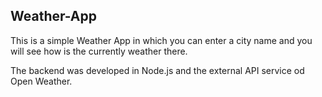 ## Weather-App

This is a simple Weather App in which you can enter a city name and you will see how is the currently weather there.


The backend was developed in Node.js and the external API service od Open Weather. 
